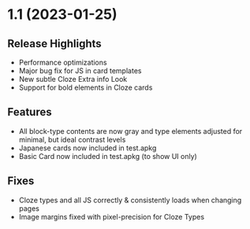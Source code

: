 # 1.1 (2023-01-25)

## Release Highlights

- Performance optimizations
- Major bug fix for JS in card templates
- New subtle Cloze Extra info Look
- Support for bold elements in Cloze cards

## Features

- All block-type contents are now gray and type elements adjusted for minimal, but ideal contrast levels
- Japanese cards now included in test.apkg
- Basic Card now included in test.apkg (to show UI only)

## Fixes

- Cloze types and all JS correctly & consistently loads when changing pages
- Image margins fixed with pixel-precision for Cloze Types
